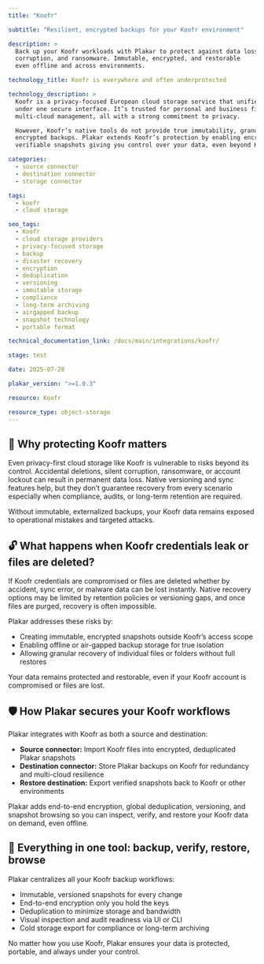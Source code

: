 ```yaml
---
title: "Koofr"

subtitle: "Resilient, encrypted backups for your Koofr environment"

description: >
  Back up your Koofr workloads with Plakar to protect against data loss,
  corruption, and ransomware. Immutable, encrypted, and restorable
  even offline and across environments.

technology_title: Koofr is everywhere and often underprotected

technology_description: >
  Koofr is a privacy-focused European cloud storage service that unifies multiple storage accounts
  under one secure interface. It’s trusted for personal and business file storage, sharing, and
  multi-cloud management, all with a strong commitment to privacy.

  However, Koofr’s native tools do not provide true immutability, granular versioning, or portable
  encrypted backups. Plakar extends Koofr’s protection by enabling encrypted, deduplicated, and
  verifiable snapshots giving you control over your data, even beyond Koofr’s own environment.

categories:
  - source connector
  - destination connector
  - storage connector

tags:
  - koofr
  - cloud storage

seo_tags:
  - Koofr
  - cloud storage providers
  - privacy-focused storage
  - backup
  - disaster recovery
  - encryption
  - deduplication
  - versioning
  - immutable storage
  - compliance
  - long-term archiving
  - airgapped backup
  - snapshot technology
  - portable format

technical_documentation_link: /docs/main/integrations/koofr/

stage: test

date: 2025-07-28

plakar_version: ">=1.0.3"

resource: Koofr

resource_type: object-storage
---
```


## 🧠 Why protecting Koofr matters

Even privacy-first cloud storage like Koofr is vulnerable to risks beyond its control. Accidental deletions, silent corruption, ransomware, or account lockout can result in permanent data loss. Native versioning and sync features help, but they don’t guarantee recovery from every scenario especially when compliance, audits, or long-term retention are required.

Without immutable, externalized backups, your Koofr data remains exposed to operational mistakes and targeted attacks.

## 🔓 What happens when Koofr credentials leak or files are deleted?

If Koofr credentials are compromised or files are deleted whether by accident, sync error, or malware data can be lost instantly. Native recovery options may be limited by retention policies or versioning gaps, and once files are purged, recovery is often impossible.

Plakar addresses these risks by:

- Creating immutable, encrypted snapshots outside Koofr’s access scope
- Enabling offline or air-gapped backup storage for true isolation
- Allowing granular recovery of individual files or folders without full restores

Your data remains protected and restorable, even if your Koofr account is compromised or files are lost.

## 🛡️ How Plakar secures your Koofr workflows

Plakar integrates with Koofr as both a source and destination:

- **Source connector:** Import Koofr files into encrypted, deduplicated Plakar snapshots
- **Destination connector:** Store Plakar backups on Koofr for redundancy and multi-cloud resilience
- **Restore destination:** Export verified snapshots back to Koofr or other environments

Plakar adds end-to-end encryption, global deduplication, versioning, and snapshot browsing so you can inspect, verify, and restore your Koofr data on demand, even offline.

## 🧰 Everything in one tool: backup, verify, restore, browse

Plakar centralizes all your Koofr backup workflows:

- Immutable, versioned snapshots for every change
- End-to-end encryption only you hold the keys
- Deduplication to minimize storage and bandwidth
- Visual inspection and audit readiness via UI or CLI
- Cold storage export for compliance or long-term archiving

No matter how you use Koofr, Plakar ensures your data is protected, portable, and always under your control.
